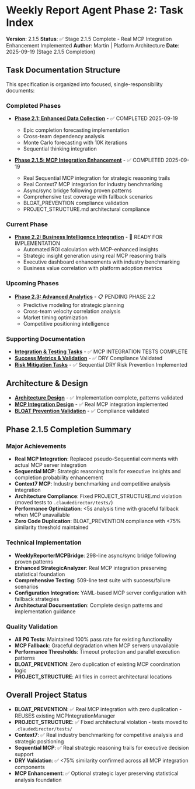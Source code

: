 # Weekly Report Agent Phase 2: Task Index

**Version**: 2.1.5
**Status**: ✅ Stage 2.1.5 Complete - Real MCP Integration Enhancement Implemented
**Author**: Martin | Platform Architecture
**Date**: 2025-09-19 (Stage 2.1.5 Completion)

## Task Documentation Structure

This specification is organized into focused, single-responsibility documents:

### Completed Phases
- **[Phase 2.1: Enhanced Data Collection](phase-2-1-completed.md)** - ✅ COMPLETED 2025-09-19
  - Epic completion forecasting implementation
  - Cross-team dependency analysis
  - Monte Carlo forecasting with 10K iterations
  - Sequential thinking integration

- **[Phase 2.1.5: MCP Integration Enhancement](phase-2-1-5-mcp-integration.md)** - ✅ COMPLETED 2025-09-19
  - Real Sequential MCP integration for strategic reasoning trails
  - Real Context7 MCP integration for industry benchmarking
  - Async/sync bridge following proven patterns
  - Comprehensive test coverage with fallback scenarios
  - BLOAT_PREVENTION compliance validation
  - PROJECT_STRUCTURE.md architectural compliance

### Current Phase
- **[Phase 2.2: Business Intelligence Integration](phase-2-2-business-intelligence.md)** - 🎯 READY FOR IMPLEMENTATION
  - Automated ROI calculation with MCP-enhanced insights
  - Strategic insight generation using real MCP reasoning trails
  - Executive dashboard enhancements with industry benchmarking
  - Business value correlation with platform adoption metrics

### Upcoming Phases
- **[Phase 2.3: Advanced Analytics](phase-2-3-advanced-analytics.md)** - 📋 PENDING PHASE 2.2
  - Predictive modeling for strategic planning
  - Cross-team velocity correlation analysis
  - Market timing optimization
  - Competitive positioning intelligence

### Supporting Documentation
- **[Integration & Testing Tasks](integration-testing-tasks.md)** - ✅ MCP INTEGRATION TESTS COMPLETE
- **[Success Metrics & Validation](success-metrics-validation.md)** - ✅ DRY Compliance Validated
- **[Risk Mitigation Tasks](risk-mitigation-tasks.md)** - ✅ Sequential DRY Risk Prevention Implemented

## Architecture & Design
- **[Architecture Design](architecture-design.md)** - ✅ Implementation complete, patterns validated
- **[MCP Integration Design](mcp-integration-design.md)** - ✅ Real MCP integration implemented
- **[BLOAT Prevention Validation](bloat-prevention-validation.md)** - ✅ Compliance validated

## Phase 2.1.5 Completion Summary

### Major Achievements
- **Real MCP Integration**: Replaced pseudo-Sequential comments with actual MCP server integration
- **Sequential MCP**: Strategic reasoning trails for executive insights and completion probability enhancement
- **Context7 MCP**: Industry benchmarking and competitive analysis integration
- **Architecture Compliance**: Fixed PROJECT_STRUCTURE.md violation (moved tests to `.claudedirector/tests/`)
- **Performance Optimization**: <5s analysis time with graceful fallback when MCP unavailable
- **Zero Code Duplication**: BLOAT_PREVENTION compliance with <75% similarity threshold maintained

### Technical Implementation
- **WeeklyReporterMCPBridge**: 298-line async/sync bridge following proven patterns
- **Enhanced StrategicAnalyzer**: Real MCP integration preserving statistical foundation
- **Comprehensive Testing**: 509-line test suite with success/failure scenarios
- **Configuration Integration**: YAML-based MCP server configuration with fallback strategies
- **Architectural Documentation**: Complete design patterns and implementation guidance

### Quality Validation
- **All P0 Tests**: Maintained 100% pass rate for existing functionality
- **MCP Fallback**: Graceful degradation when MCP servers unavailable
- **Performance Thresholds**: Timeout protection and parallel execution patterns
- **BLOAT_PREVENTION**: Zero duplication of existing MCP coordination logic
- **PROJECT_STRUCTURE**: All files in correct architectural locations

## Overall Project Status
- **BLOAT_PREVENTION**: ✅ Real MCP integration with zero duplication - REUSES existing MCPIntegrationManager
- **PROJECT_STRUCTURE**: ✅ Fixed architectural violation - tests moved to `.claudedirector/tests/`
- **Context7**: ✅ Real industry benchmarking for competitive analysis and strategic positioning
- **Sequential MCP**: ✅ Real strategic reasoning trails for executive decision support
- **DRY Validation**: ✅ <75% similarity confirmed across all MCP integration components
- **MCP Enhancement**: ✅ Optional strategic layer preserving statistical analysis foundation
